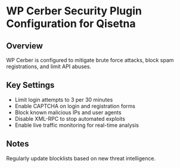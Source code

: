 # WP Cerber Security Plugin Configuration for Qisetna

## Overview
WP Cerber is configured to mitigate brute force attacks, block spam registrations, and limit API abuses.

## Key Settings
- Limit login attempts to 3 per 30 minutes
- Enable CAPTCHA on login and registration forms
- Block known malicious IPs and user agents
- Disable XML-RPC to stop automated exploits
- Enable live traffic monitoring for real-time analysis

## Notes
Regularly update blocklists based on new threat intelligence.

